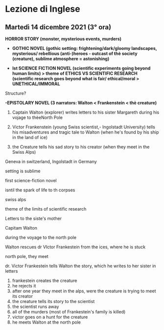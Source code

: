 # Lezione di Inglese
##  Martedì 14 dicembre 2021 (3° ora)

**HORROR STORY (monster, mysterious events, murders)**

-   **GOTHIC NOVEL (gothic setting: frightening/dark/gloomy landscapes, mysterious/ rebellious (anti-)heroes - outcast of thè society (creature), sublime atmosphere = astonishing)**
    
-   **lst SCIENCE FICTION NOVEL (scientific experiments going beyond human limits) > theme of ETHICS VS SCIENTIFIC RESEARCH (scientific research goes beyond what is fair/ ethical/moral > UNETHICAL/IMMORAL**
    

Structure?

**-EPISTOLARY NOVEL (3 narrators: Walton < Frankenstein < thè creature)**

1.  Captain Walton (explorer) writes letters to his sister Margareth during his vojage to thèeNorth Pole
    
2.  Victor Frankenstein (young Swiss scientist,- Ingolstadt University) tells his misadventures and tragic tale to Walton (when he's found by his ship in the land of ice)
    
3.  the Creature tells his sad story to his creator (when they meet in the Swiss Alps)

Geneva in switzerland, Ingolstadt in Germany

setting is sublime

first science-fiction novel

isntil the spark of life to th corpses

swiss alps

theme of the limits of scientific research


Letters to the siste's mother 

Capitam Walton

during the voyage to the north pole

Walton rescues dr VIctor Frankestein from the ices, where he is stuck

north pole, they meet

dr. Victor Frankestein tells Walton the story, which he writes to her sister in letters

1. frankestein creates the creature
2. he rejects it
3. after one year they meet in the alps, were the creature is trying to meet its  creator
4. the creature tells its story to the scientist
5. the scientist runs away
6. all of the murders  (most of Frankestein's family is killed)
7. victor goes on a hunt for the creature
8. he meets Walton at the north pole
<!--stackedit_data:
eyJoaXN0b3J5IjpbLTg1NjkwMDAzNiwyMTQzODA4MTM2LDE5Nj
czNzM0MzMsLTE5NzU1NTQ2ODYsNjUxNjczODM2LC0xMDI2NDc1
ODI1XX0=
-->